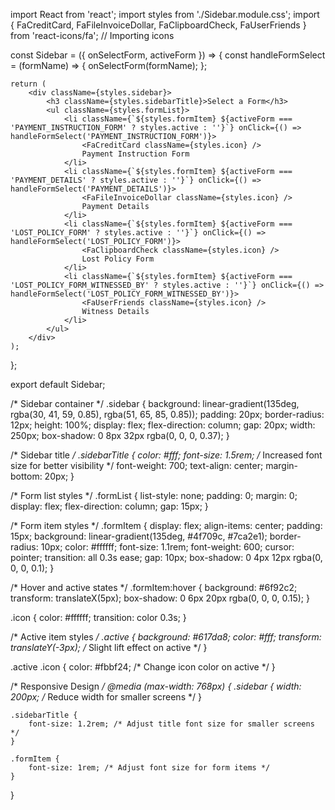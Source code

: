 import React from 'react';
import styles from './Sidebar.module.css';
import { FaCreditCard, FaFileInvoiceDollar, FaClipboardCheck, FaUserFriends } from 'react-icons/fa'; // Importing icons

const Sidebar = ({ onSelectForm, activeForm }) => {
    const handleFormSelect = (formName) => {
        onSelectForm(formName);
    };

    return (
        <div className={styles.sidebar}>
            <h3 className={styles.sidebarTitle}>Select a Form</h3>
            <ul className={styles.formList}>
                <li className={`${styles.formItem} ${activeForm === 'PAYMENT_INSTRUCTION_FORM' ? styles.active : ''}`} onClick={() => handleFormSelect('PAYMENT_INSTRUCTION_FORM')}>
                    <FaCreditCard className={styles.icon} />
                    Payment Instruction Form
                </li>
                <li className={`${styles.formItem} ${activeForm === 'PAYMENT_DETAILS' ? styles.active : ''}`} onClick={() => handleFormSelect('PAYMENT_DETAILS')}>
                    <FaFileInvoiceDollar className={styles.icon} />
                    Payment Details
                </li>
                <li className={`${styles.formItem} ${activeForm === 'LOST_POLICY_FORM' ? styles.active : ''}`} onClick={() => handleFormSelect('LOST_POLICY_FORM')}>
                    <FaClipboardCheck className={styles.icon} />
                    Lost Policy Form
                </li>
                <li className={`${styles.formItem} ${activeForm === 'LOST_POLICY_FORM_WITNESSED_BY' ? styles.active : ''}`} onClick={() => handleFormSelect('LOST_POLICY_FORM_WITNESSED_BY')}>
                    <FaUserFriends className={styles.icon} />
                    Witness Details
                </li>
            </ul>
        </div>
    );
};

export default Sidebar;


/* Sidebar container */
.sidebar {
    background: linear-gradient(135deg, rgba(30, 41, 59, 0.85), rgba(51, 65, 85, 0.85));
    padding: 20px;
    border-radius: 12px;
    height: 100%;
    display: flex;
    flex-direction: column;
    gap: 20px;
    width: 250px;
    box-shadow: 0 8px 32px rgba(0, 0, 0, 0.37);
}

/* Sidebar title */
.sidebarTitle {
    color: #fff;
    font-size: 1.5rem; /* Increased font size for better visibility */
    font-weight: 700;
    text-align: center;
    margin-bottom: 20px;
}

/* Form list styles */
.formList {
    list-style: none;
    padding: 0;
    margin: 0;
    display: flex;
    flex-direction: column;
    gap: 15px;
}

/* Form item styles */
.formItem {
    display: flex;
    align-items: center;
    padding: 15px;
    background: linear-gradient(135deg, #4f709c, #7ca2e1);
    border-radius: 10px;
    color: #ffffff;
    font-size: 1.1rem;
    font-weight: 600;
    cursor: pointer;
    transition: all 0.3s ease;
    gap: 10px;
    box-shadow: 0 4px 12px rgba(0, 0, 0, 0.1);
}

/* Hover and active states */
.formItem:hover {
    background: #6f92c2;
    transform: translateX(5px);
    box-shadow: 0 6px 20px rgba(0, 0, 0, 0.15);
}

.icon {
    color: #ffffff;
    transition: color 0.3s;
}

/* Active item styles */
.active {
    background: #617da8;
    color: #fff;
    transform: translateY(-3px); /* Slight lift effect on active */
}

.active .icon {
    color: #fbbf24; /* Change icon color on active */
}

/* Responsive Design */
@media (max-width: 768px) {
    .sidebar {
        width: 200px; /* Reduce width for smaller screens */
    }
    
    .sidebarTitle {
        font-size: 1.2rem; /* Adjust title font size for smaller screens */
    }

    .formItem {
        font-size: 1rem; /* Adjust font size for form items */
    }
}
